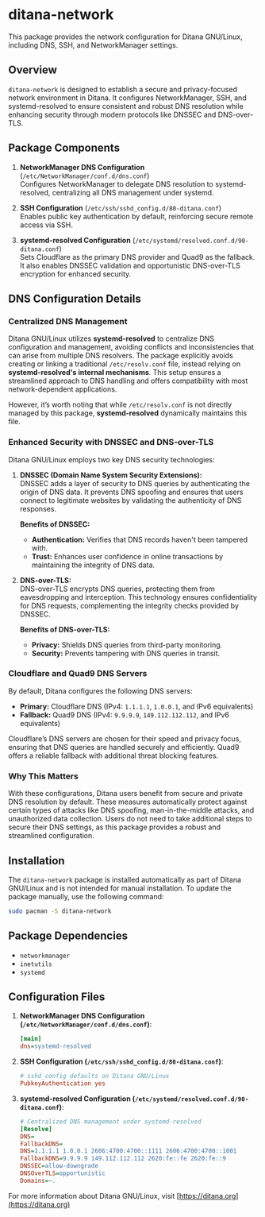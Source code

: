 # ditana-network

This package provides the network configuration for Ditana GNU/Linux, including DNS, SSH, and NetworkManager settings.

## Overview

`ditana-network` is designed to establish a secure and privacy-focused network environment in Ditana. It configures NetworkManager, SSH, and systemd-resolved to ensure consistent and robust DNS resolution while enhancing security through modern protocols like DNSSEC and DNS-over-TLS.

## Package Components

1. **NetworkManager DNS Configuration** (`/etc/NetworkManager/conf.d/dns.conf`)  
   Configures NetworkManager to delegate DNS resolution to systemd-resolved, centralizing all DNS management under systemd.

2. **SSH Configuration** (`/etc/ssh/sshd_config.d/80-ditana.conf`)  
   Enables public key authentication by default, reinforcing secure remote access via SSH.

3. **systemd-resolved Configuration** (`/etc/systemd/resolved.conf.d/90-ditana.conf`)  
   Sets Cloudflare as the primary DNS provider and Quad9 as the fallback. It also enables DNSSEC validation and opportunistic DNS-over-TLS encryption for enhanced security.

## DNS Configuration Details

### Centralized DNS Management

Ditana GNU/Linux utilizes **systemd-resolved** to centralize DNS configuration and management, avoiding conflicts and inconsistencies that can arise from multiple DNS resolvers. The package explicitly avoids creating or linking a traditional `/etc/resolv.conf` file, instead relying on **systemd-resolved's internal mechanisms**. This setup ensures a streamlined approach to DNS handling and offers compatibility with most network-dependent applications.

However, it’s worth noting that while `/etc/resolv.conf` is not directly managed by this package, **systemd-resolved** dynamically maintains this file.

### Enhanced Security with DNSSEC and DNS-over-TLS

Ditana GNU/Linux employs two key DNS security technologies:

1. **DNSSEC (Domain Name System Security Extensions):**  
   DNSSEC adds a layer of security to DNS queries by authenticating the origin of DNS data. It prevents DNS spoofing and ensures that users connect to legitimate websites by validating the authenticity of DNS responses.

   **Benefits of DNSSEC:**
   - **Authentication:** Verifies that DNS records haven't been tampered with.
   - **Trust:** Enhances user confidence in online transactions by maintaining the integrity of DNS data.

2. **DNS-over-TLS:**  
   DNS-over-TLS encrypts DNS queries, protecting them from eavesdropping and interception. This technology ensures confidentiality for DNS requests, complementing the integrity checks provided by DNSSEC.

   **Benefits of DNS-over-TLS:**
   - **Privacy:** Shields DNS queries from third-party monitoring.
   - **Security:** Prevents tampering with DNS queries in transit.

### Cloudflare and Quad9 DNS Servers

By default, Ditana configures the following DNS servers:

- **Primary:** Cloudflare DNS (IPv4: `1.1.1.1`, `1.0.0.1`, and IPv6 equivalents)
- **Fallback:** Quad9 DNS (IPv4: `9.9.9.9`, `149.112.112.112`, and IPv6 equivalents)

Cloudflare’s DNS servers are chosen for their speed and privacy focus, ensuring that DNS queries are handled securely and efficiently. Quad9 offers a reliable fallback with additional threat blocking features.

### Why This Matters

With these configurations, Ditana users benefit from secure and private DNS resolution by default. These measures automatically protect against certain types of attacks like DNS spoofing, man-in-the-middle attacks, and unauthorized data collection. Users do not need to take additional steps to secure their DNS settings, as this package provides a robust and streamlined configuration.

## Installation

The `ditana-network` package is installed automatically as part of Ditana GNU/Linux and is not intended for manual installation. To update the package manually, use the following command:

```bash
sudo pacman -S ditana-network
```

## Package Dependencies

- `networkmanager`
- `inetutils`
- `systemd`

## Configuration Files

1. **NetworkManager DNS Configuration (`/etc/NetworkManager/conf.d/dns.conf`)**:
   ```ini
   [main]
   dns=systemd-resolved
   ```

2. **SSH Configuration (`/etc/ssh/sshd_config.d/80-ditana.conf`)**:
   ```ini
   # sshd_config defaults on Ditana GNU/Linux
   PubkeyAuthentication yes
   ```

3. **systemd-resolved Configuration (`/etc/systemd/resolved.conf.d/90-ditana.conf`)**:
   ```ini
   # Centralized DNS management under systemd-resolved
   [Resolve]
   DNS=
   FallbackDNS=
   DNS=1.1.1.1 1.0.0.1 2606:4700:4700::1111 2606:4700:4700::1001
   FallbackDNS=9.9.9.9 149.112.112.112 2620:fe::fe 2620:fe::9
   DNSSEC=allow-downgrade
   DNSOverTLS=opportunistic
   Domains=~.
   ```

For more information about Ditana GNU/Linux, visit [https://ditana.org](https://ditana.org)
